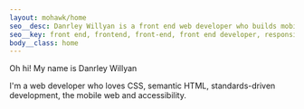 ```yaml
---
layout: mohawk/home
seo__desc: Danrley Willyan is a front end web developer who builds mobile first accessible web sites
seo__key: front end, frontend, front-end, front end developer, responsive, responsive design, acessibility
body__class: home
---
```


Oh hi! My name is Danrley Willyan

I'm a web developer who loves CSS, semantic HTML, standards-driven development, the mobile web and accessibility.
